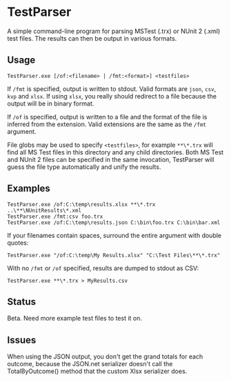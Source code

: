 # TestParser
A simple command-line program for parsing MSTest (.trx) or NUnit 2 (.xml) test files.
The results can then be output in various formats.

## Usage

```
TestParser.exe [/of:<filename> | /fmt:<format>] <testfiles>
```

If `/fmt` is specified, output is written to stdout. Valid formats are `json`, `csv`, `kvp` and `xlsx`.
If using `xlsx`, you really should redirect to a file because the output will be in binary format.
            
If `/of` is specified, output is written to a file and the format of the file is inferred from
the extension. Valid extensions are the same as the `/fmt` argument.

File globs may be used to specify `<testfiles>`, for example `**\*.trx` will find all MS Test
files in this directory and any child directories. Both MS Test and NUnit 2 files can be specified
in the same invocation, TestParser will guess the file type automatically and unify the results.


## Examples
```
TestParser.exe /of:C:\temp\results.xlsx **\*.trx ..\**\NUnitResults\*.xml
TestParser.exe /fmt:csv foo.trx
TestParser.exe /of:C:\temp\results.json C:\bin\foo.trx C:\bin\bar.xml
```

If your filenames contain spaces, surround the entire argument with double quotes:
```
TestParser.exe "/of:C:\temp\My Results.xlsx" "C:\Test Files\**\*.trx"
```

With no `/fmt` or `/of` specified, results are dumped to stdout as CSV:
```
TestParser.exe **\*.trx > MyResults.csv
```

## Status
Beta. Need more example test files to test it on.

## Issues
When using the JSON output, you don't get the grand totals for each outcome, because
the JSON.net serializer doesn't call the TotalByOutcome() method that the custom Xlsx serializer
does.
